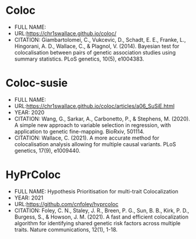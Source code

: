# Coloc
- FULL NAME:
- URL:https://chr1swallace.github.io/coloc/
- CITATION: Giambartolomei, C., Vukcevic, D., Schadt, E. E., Franke, L., Hingorani, A. D., Wallace, C., & Plagnol, V. (2014). Bayesian test for colocalisation between pairs of genetic association studies using summary statistics. PLoS genetics, 10(5), e1004383.

# Coloc-susie
- FULL NAME:
- URL:https://chr1swallace.github.io/coloc/articles/a06_SuSiE.html
- YEAR: 2020
- CITATION: Wang, G., Sarkar, A., Carbonetto, P., & Stephens, M. (2020). A simple new approach to variable selection in regression, with application to genetic fine-mapping. BioRxiv, 501114.
- CITATION: Wallace, C. (2021). A more accurate method for colocalisation analysis allowing for multiple causal variants. PLoS genetics, 17(9), e1009440.

# HyPrColoc
- FULL NAME: Hypothesis Prioritisation for multi-trait Colocalization
- YEAR: 2021
- URL:https://github.com/cnfoley/hyprcoloc
- CITATION: Foley, C. N., Staley, J. R., Breen, P. G., Sun, B. B., Kirk, P. D., Burgess, S., & Howson, J. M. (2021). A fast and efficient colocalization algorithm for identifying shared genetic risk factors across multiple traits. Nature communications, 12(1), 1-18.
